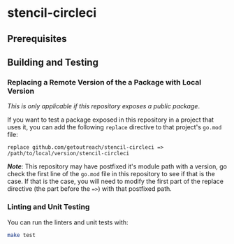 # stencil-circleci

<!--- Block(customGeneralInformation) -->

<!--- EndBlock(customGeneralInformation) -->

## Prerequisites

<!--- Block(customPrerequisites) -->

<!--- EndBlock(customPrerequisites) -->

## Building and Testing

<!--- Block(customBuildingAndTesting) -->

<!--- EndBlock(customBuildingAndTesting) -->

### Replacing a Remote Version of the a Package with Local Version

_This is only applicable if this repository exposes a public package_.

If you want to test a package exposed in this repository in a project that uses it, you can
add the following `replace` directive to that project's `go.mod` file:

```
replace github.com/getoutreach/stencil-circleci => /path/to/local/version/stencil-circleci
```

**_Note_**: This repository may have postfixed it's module path with a version, go check the first
line of the `go.mod` file in this repository to see if that is the case. If that is the case,
you will need to modify the first part of the replace directive (the part before the `=>`) with
that postfixed path.

### Linting and Unit Testing

You can run the linters and unit tests with:

```bash
make test
```
